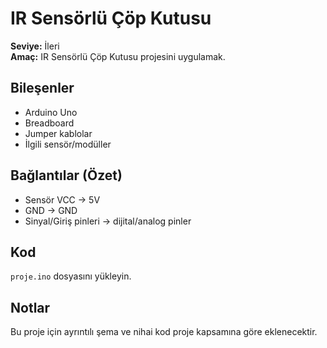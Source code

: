 # IR Sensörlü Çöp Kutusu

**Seviye:** İleri  
**Amaç:** IR Sensörlü Çöp Kutusu projesini uygulamak.

## Bileşenler
- Arduino Uno
- Breadboard
- Jumper kablolar
- İlgili sensör/modüller



## Bağlantılar (Özet)
- Sensör VCC -> 5V
- GND -> GND
- Sinyal/Giriş pinleri -> dijital/analog pinler

## Kod
`proje.ino` dosyasını yükleyin.

## Notlar
Bu proje için ayrıntılı şema ve nihai kod proje kapsamına göre eklenecektir.
